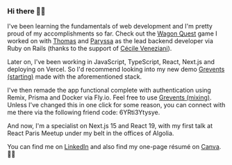 ### Hi there 👋🏿

I've been learning the fundamentals of web development and I'm pretty proud of my accomplishments so far. Check out the [Wagon Quest](https://www.wagon-quest.xyz/) game I worked on with [Thomas](https://github.com/Tomalexis) and [Paryssa](https://github.com/Paryssatis) as the lead backend developer via Ruby on Rails (thanks to the support of [Cécile Veneziani](https://github.com/cveneziani)).

Later on, I've been working in JavaScript, TypeScript, React, Next.js and deploying on Vercel. So I'd recommend looking into my new demo [Grevents (starting)](https://grevents-starting.vercel.app/) made with the aforementioned stack.

I've then remade the app functional complete with authentication using Remix, Prisma and Docker via Fly.io. Feel free to use [Grevents (mixing)](https://grevents.net/). Unless I've changed this in one click for some reason, you can connect with me there via the following friend code: 6YRti3Ytysye.

And now, I'm a specialist on Next.js 15 and React 19, with my first talk at React Paris Meetup under my belt in the offices of Algolia.

You can find me on [LinkedIn](https://www.linkedin.com/in/luther-tchofo-safo/) and also find my one-page résumé on [Canva](https://www.canva.com/design/DAF-nN7-ERI/gWpMNadwSpILzEa86Hswzw/view). ✍🏿

<!--
**LutherTS/LutherTS** is a ✨ _special_ ✨ repository because its `README.md` (this file) appears on your GitHub profile.

Here are some ideas to get you started:

- 🔭 I’m currently working on ...
- 🌱 I’m currently learning ...
- 👯 I’m looking to collaborate on ...
- 🤔 I’m looking for help with ...
- 💬 Ask me about ...
- 📫 How to reach me: ...
- 😄 Pronouns: ...
- ⚡ Fun fact: ...
-->

